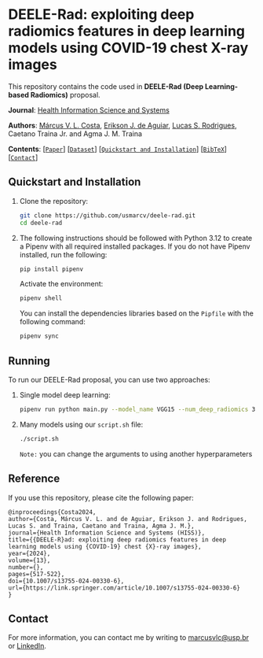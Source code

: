 # DEELE-Rad: exploiting deep radiomics features in deep learning models using COVID-19 chest X-ray images

This repository contains the code used in **DEELE-Rad (Deep Learning-based Radiomics)** proposal.

**Journal**: [Health Information Science and Systems](https://link.springer.com/journal/13755)

**Authors**: [Márcus V. L. Costa](https://github.com/usmarcv), [Erikson J. de Aguiar](https://github.com/eriksonJAguiar), [Lucas S. Rodrigues](https://github.com/lsrusp), Caetano Traina Jr. and Agma J. M. Traina

**Contents**: [[`Paper`](https://link.springer.com/article/10.1007/s13755-024-00330-6)] [[`Dataset`](https://github.com/usmarcv/deele-rad/tree/main/dataset_script)] [[`Quickstart and Installation`](#quickstart-and-installation)] [[`BibTeX`](#reference)] [[`Contact`](#contact)]

## Quickstart and Installation

1. Clone the repository:
    ```sh
    git clone https://github.com/usmarcv/deele-rad.git
    cd deele-rad
    ```

2. The following instructions should be followed with Python 3.12 to create a Pipenv with all required installed packages. If you do not have Pipenv installed, run the following:
    ```sh
    pip install pipenv
    ```
    
    Activate the environment:
      ```sh
      pipenv shell
      ```
    
    You can install the dependencies libraries based on the `Pipfile` with the following command:
      ```bash
      pipenv sync
      ```

## Running

To run our DEELE-Rad proposal, you can use two approaches:

1. Single model deep learning:
    ```sh
    pipenv run python main.py --model_name VGG15 --num_deep_radiomics 300 --epochs 100
    ```
2. Many models using our `script.sh` file:
    ```sh
    ./script.sh
    ```
    `Note:` you can change the arguments to using another hyperparameters

## Reference

If you use this repository, please cite the following paper:
    
    @inproceedings{Costa2024,
    author={Costa, Márcus V. L. and de Aguiar, Erikson J. and Rodrigues, Lucas S. and Traina, Caetano and Traina, Agma J. M.},
    journal={Health Information Science and Systems (HISS)}, 
    title={{DEELE-R}ad: exploiting deep radiomics features in deep learning models using {COVID-19} chest {X}-ray images}, 
    year={2024},
    volume={13},
    number={},
    pages={517-522},
    doi={10.1007/s13755-024-00330-6},
    url={https://link.springer.com/article/10.1007/s13755-024-00330-6}
    }

## Contact

For more information, you can contact me by writing to [marcusvlc@usp.br](marcusvlc@usp.br) or [LinkedIn](https://www.linkedin.com/in/marcusvlc/).

